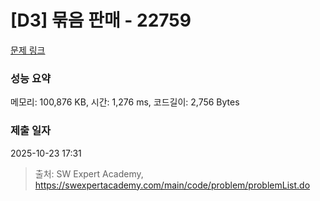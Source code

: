 # [D3] 묶음 판매 - 22759 

[문제 링크](https://swexpertacademy.com/main/code/problem/problemDetail.do?contestProbId=AZK3fpuaBJwDFAXk) 

### 성능 요약

메모리: 100,876 KB, 시간: 1,276 ms, 코드길이: 2,756 Bytes

### 제출 일자

2025-10-23 17:31



> 출처: SW Expert Academy, https://swexpertacademy.com/main/code/problem/problemList.do